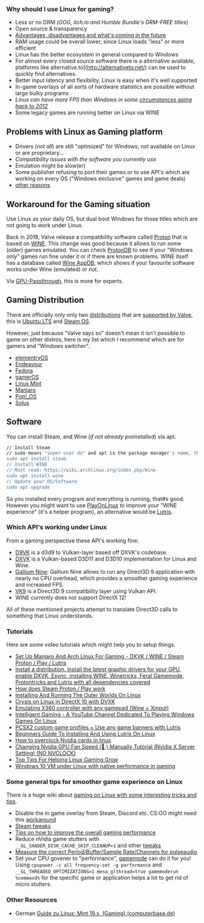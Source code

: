 ### Why should I use Linux for gaming?

* Less or no DRM (_GOG, itch.io and Humble Bundle's DRM-FREE titles_)
* Open source & transparency
* [Advantages, disadvantages and what's coming in the future](https://www.forbes.com/sites/jasonevangelho/2019/07/11/valves-latest-linux-gaming-work-is-boosting-amd-vulkan-performance-by-up-to-44-percent/)
* RAM usage could be overall lower, since Linux loads "less" or more efficient
* Linux has the better ecosystem in general compared to Windows
* For almost every closed source software there is a alternative available, platforms like alternative.to](http://alternativeto.net/) can be used to quickly find alternatives.
* Better input latency and flexibility, Linux is easy when it's well supported
* In-game overlays of all sorts of hardware statistics are possible without large bulky programs
* _Linux can have more FPS than Windows in some [circumstances going back to 2012](http://blogs.valvesoftware.com/linux/faster-zombies/)_
* Some legacy games are running better on Linux via WINE


## Problems with Linux as Gaming platform

* Drivers (_not all_) are still "optimized" for Windows, not available on Linux or are proprietary...
* _Compatibility issues with the software you currently use_
* Emulation might be slow(er)
* Some publisher refusing to port their games or to use API's which are working on every OS ("Windows exclusive" games and game deals)
* [other reasons](https://itvision.altervista.org/why.linux.is.not.ready.for.the.desktop.current.html)


## Workaround for the Gaming situation

Use Linux as your daily OS, but dual boot Windows for those titles which are not going to work under Linux.

Back in 2018, Valve release a compatibility software called [Proton](https://github.com/ValveSoftware/Proton) that is based on [WINE](https://www.winehq.org/). This change was good because it allows to run some (older) games emulated. You can check [ProtonDB](https://www.protondb.com/) to see if your "Windows only" games run fine under it or if there are known problems. WINE itself has a database called [Wine AppDB](https://www.winehq.org/search), which shows if your favourite software works under Wine (emulated) or not.

Via [GPU-Passthrough](https://gpu-passthrough.com/), this is more for experts.


## Gaming Distribution

There are officially only only two [distributions](https://distrowatch.com/) that are [supported by Valve](https://support.steampowered.com/kb_article.php?ref=1504-QHXN-8366&l=english), this is [Ubuntu LTS](https://www.ubuntu.com/download/desktop) and [Steam OS](https://store.steampowered.com/steamos/buildyourown).

However, just because "Valve says so" doesn't mean it isn't possible to game on other distros, here is my list which I recommend which are for gamers and "Windows switcher".

* [elementryOS](https://elementary.io/)
* [Endeavour](https://endeavouros.com/)
* [Fedora](https://getfedora.org/)
* [gamerOS](https://github.com/gamer-os/gamer-os)
* [Linux Mint](https://linuxmint.com/)
* [Manjaro](https://manjaro.org/)
* [Pop!_OS](https://system76.com/pop)
* [Solus](https://getsol.us/home/)

## Software

You can install Steam, and Wine (_if not already preinstalled_) via apt.

```bash
// Install Steam
// sudo means "super user do" and apt is the package manager's name, the install command tells the package manager to install program x
sudo apt install steam
// Install WINE
// Must read: https://wiki.archlinux.org/index.php/Wine
sudo apt install wine
// Update your OS/Software
sudo apt upgrade
```

So you installed every program and everything is running, that#s good. However you might want to use [PlayOnLinux](https://www.playonlinux.com/en/) to improve your "WINE experience" (it's a helper program), an alternative would be [Lutris](https://lutris.net/).


### Which API's working under Linux

From a gaming perspective these API's working fine:
* [D9VK](https://github.com/Joshua-Ashton/d9vk) is a d3d9 to Vulkan-layer based off DXVK's codebase.
* [DXVK](https://github.com/doitsujin/dxvk) is a Vulkan-based D3D11 and D3D10 implementation for Linux and Wine.
* [Gallium Nine](https://github.com/iXit/wine-nine-standalone): Gallium Nine allows to run any Direct3D 9 application with nearly no CPU overhead, which provides a smoother gaming experience and increased FPS.
* [VK9](https://github.com/disks86/VK9) is a Direct3D 9 compatibility layer using Vulkan API.
* WINE currently does not support DirectX 12!

All of these mentioned projects attempt to translate Direct3D calls to something that Linux understands.


### Tutorials

Here are some video tutorials which might help you to setup things.

* [Set Up Manjaro And Arch Linux For Gaming - DXVK / WINE / Steam Proton / Play / Lutris](https://www.youtube.com/watch?v=ftiyvVoeMVs)
* [Install a distribution, install the latest graphic drivers for your GPU, enable DXVK, Esync, installing WINE, Winetricks, Feral Gamemode, Protontricks and Lutris with all dependencies covered](https://www.youtube.com/watch?v=4aboJixPHM4&t=690s)
* [How does Steam Proton / Play work](https://www.youtube.com/watch?v=6FSh0wNWcz4)
* [Installing And Running The Outer Worlds On Linux](https://www.youtube.com/watch?v=RDz7vXNcUPU)
* [Crysis on Linux in DirectX 10 with DVXK](https://linustechtips.com/main/topic/1100643-tutorial-how-to-play-crysis-on-linux-in-directx-10-with-dvxk/)
* [Emulating X360 controller with any gamepad (Wine + Xinput)](https://www.youtube.com/attribution_link?a=QA_CV_s_qKk&u=%2Fwatch%3Fv%3D5uDjAxSoxMU%26feature%3Dshare)
* [Intelligent Gaming - A YouTube Channel Dedicated To Playing Windows Games On Linux](https://www.youtube.com/IntelligentGaming)
* [PCSX2 custom game profiles + Use any game banners with Lutris](https://www.youtube.com/attribution_link?a=NVmjqHXrVqM&u=%2Fwatch%3Fv%3Dj1I0QxEvV4Q%26feature%3Dshare)
* [Beginners Guide To Installing And Using Lutris On Linux](https://www.youtube.com/watch?v=JSK25BqVxoY&t=23s)
* [How to overclock Nvidia cards in linux](https://askubuntu.com/questions/7749/how-can-i-overclock-a-graphics-card-from-within-ubuntu/1037178#1037178)
* [Changing Nvidia GPU Fan Speed (💨 ) Manually Tutorial (Nvidia X Server Setting) (NO NVCLOCK)](https://old.reddit.com/r/linux_gaming/comments/a4hx77/changing_nvidia_gpu_fan_speed_manually_tutorial/)
* [Top Tips For Helping Linux Gaming Grow](https://old.reddit.com/r/linux_gaming/comments/bcyolp/top_tips_for_helping_linux_gaming_grow/)
* [Windows 10 VM under Linux with native performance in gaming](https://www.youtube.com/watch?v=h8LdfZJunrs)


### Some general tips for smoother game experience on Linux

There is a huge wiki about [gaming on Linux with some interesting tricks and tips](https://www.gamingonlinux.com/wiki/).


* Disable the in game overlay from Steam, Discord etc. CS:GO might need this [workaround](https://m.youtube.com/watch?v=BvhiXr2fnRM&t=88s)
* [Steam tweaks](https://github.com/gamer-os/steam-tweaks)
* [Tips on how to improve the overall gaming performance](https://www.protondb.com/help/improving-performance)
* Reduce nVidia game stutters with `__GL_SHADER_DISK_CACHE_SKIP_CLEANUP=1` and other [tweaks](https://old.reddit.com/r/linux_gaming/comments/e32v49/improving_gaming_performance_guide/)
* [Measure the correct Period/Buffer/Sample Rate/Channels for pulseaudio](https://forums.linuxmint.com/viewtopic.php?f=42&t=44862)
* Set your CPU govener to "performance", [gamemode](https://github.com/FeralInteractive/gamemode) can do it for you! Using `cpupower -c all frequency-set -g performance` and `__GL_THREADED_OPTIMIZATIONS=1 mesa_glthread=true gamemoderun %command%` for the specific game or application helps a lot to get rid of micro stutters.


### Other Resources
* German [Guide zu Linux: Mint 19.x, (Gaming) (computerbase.de)](https://www.computerbase.de/forum/threads/guide-zu-linux-mint-19-x-gaming.1915429/)

